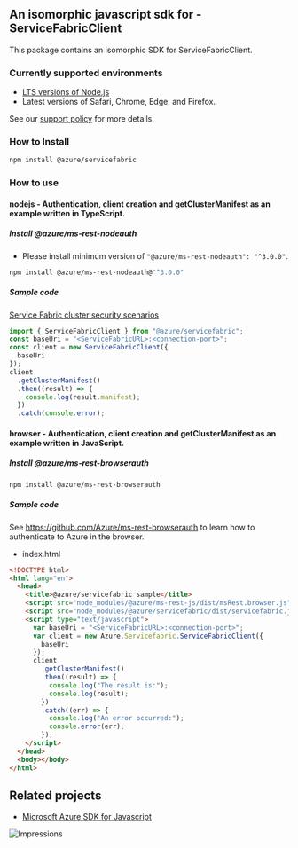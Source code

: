 ## An isomorphic javascript sdk for - ServiceFabricClient

This package contains an isomorphic SDK for ServiceFabricClient.

### Currently supported environments

- [LTS versions of Node.js](https://nodejs.org/about/releases/)
- Latest versions of Safari, Chrome, Edge, and Firefox.

See our [support policy](https://github.com/Azure/azure-sdk-for-js/blob/main/SUPPORT.md) for more details.

### How to Install

```bash
npm install @azure/servicefabric
```

### How to use

#### nodejs - Authentication, client creation and getClusterManifest as an example written in TypeScript.

##### Install @azure/ms-rest-nodeauth

- Please install minimum version of `"@azure/ms-rest-nodeauth": "^3.0.0"`.

```bash
npm install @azure/ms-rest-nodeauth@"^3.0.0"
```

##### Sample code

[Service Fabric cluster security scenarios](https://docs.microsoft.com/azure/service-fabric/service-fabric-cluster-security)

```typescript
import { ServiceFabricClient } from "@azure/servicefabric";
const baseUri = "<ServiceFabricURL>:<connection-port>";
const client = new ServiceFabricClient({
  baseUri
});
client
  .getClusterManifest()
  .then((result) => {
    console.log(result.manifest);
  })
  .catch(console.error);
```

#### browser - Authentication, client creation and getClusterManifest as an example written in JavaScript.

##### Install @azure/ms-rest-browserauth

```bash
npm install @azure/ms-rest-browserauth
```

##### Sample code

See https://github.com/Azure/ms-rest-browserauth to learn how to authenticate to Azure in the browser.

- index.html

```html
<!DOCTYPE html>
<html lang="en">
  <head>
    <title>@azure/servicefabric sample</title>
    <script src="node_modules/@azure/ms-rest-js/dist/msRest.browser.js"></script>
    <script src="node_modules/@azure/servicefabric/dist/servicefabric.js"></script>
    <script type="text/javascript">
      var baseUri = "<ServiceFabricURL>:<connection-port>";
      var client = new Azure.Servicefabric.ServiceFabricClient({
        baseUri
      });
      client
        .getClusterManifest()
        .then((result) => {
          console.log("The result is:");
          console.log(result);
        })
        .catch((err) => {
          console.log("An error occurred:");
          console.error(err);
        });
    </script>
  </head>
  <body></body>
</html>
```

## Related projects

- [Microsoft Azure SDK for Javascript](https://github.com/Azure/azure-sdk-for-js)

![Impressions](https://azure-sdk-impressions.azurewebsites.net/api/impressions/azure-sdk-for-js/sdk/servicefabric/servicefabric/README.png)
